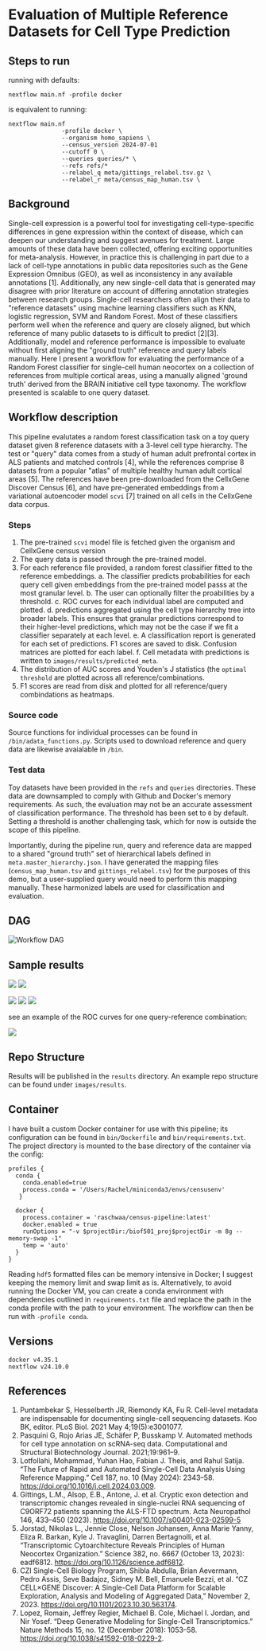 # Evaluation of Multiple Reference Datasets for Cell Type Prediction

## Steps to run

running with defaults:

```
nextflow main.nf -profile docker
```
is equivalent to running:

```
nextflow main.nf
               -profile docker \
               --organism homo_sapiens \
               --census_version 2024-07-01
               --cutoff 0 \
               --queries queries/* \
               --refs refs/*
               --relabel_q meta/gittings_relabel.tsv.gz \
               --relabel_r meta/census_map_human.tsv \
```

## Background

Single-cell expression is a powerful tool for investigating cell-type-specific differences in gene expression within the context of disease, which can deepen our understanding and suggest avenues for treatment. Large amounts of these data have been collected, offering exciting opportunities for meta-analysis. However, in practice this is challenging in part due to a lack of cell-type annotations in public data repositories such as the Gene Expression Omnibus (GEO), as well as inconsistency in any available annotations [1]. Additionally, any new single-cell data that is generated may disagree with prior literature on account of differing annotation strategies between research groups. Single-cell researchers often align their data to "reference datasets" using machine learning classifiers such as KNN, logistic regression, SVM and Random Forest. Most of these classifiers perform well when the reference and query are closely aligned, but which reference of many public datasets to is difficult to predict [2][3]. Additionally, model and reference performance is impossible to evaluate without first aligning the "ground truth" reference and query labels manually. Here I present a workflow for evaluating the performance of a Random Forest classifier for single-cell human neocortex on a collection of references from multiple cortical areas, using a manually aligned 'ground truth' derived from the BRAIN initiative cell type taxonomy. The workflow presented is scalable to one query dataset.

## Workflow description

This pipeline evalutates a random forest classification task on a toy query dataset given 8 reference datasets with a 3-level cell type hierarchy. The test or "query" data comes from a study of human adult prefrontal cortex in ALS patients and matched controls [4], while the references comprise 8 datasets from a popular "atlas" of multiple healthy human adult cortical areas [5]. The references have been pre-downloaded from the CellxGene Discover Census [6], and have pre-generated embeddings from a variational autoencoder model `scvi` [7] trained on all cells in the CellxGene data corpus. 

### Steps
1. The pre-trained `scvi` model file is fetched given the organism and CellxGene census version
2. The query data is passed through the pre-trained model.
3. For each reference file provided, a random forest classifier fitted to the reference embeddings.
   a. The classifier predicts probabilities for each query cell given embeddings from the pre-trained model passs at the most granular level.
   b. The user can optionally filter the proabilities by a threshold.
   c. ROC curves for each individual label are computed and plotted.
   d. predictions aggregated using the cell type hierarchy tree into broader labels. This ensures that granular predictions correspond to their higher-level predictions, which may not be the case if we fit a classifier separately at each level.
   e. A classification report is generated for each set of predictions. F1 scores are saved to disk. Confusion matrices are plotted for each label.
   f. Cell metadata with predictions is written to `images/results/predicted_meta`.
5. The distribution of AUC scores and Youden's J statistics (the `optimal threshold` are plotted across all reference/combinations.
6. F1 scores are read from disk and plotted for all reference/query combindations as heatmaps.

### Source code 

Source functions for individual processes can be found in `/bin/adata_functions.py`. Scripts used to download reference and query data are likewise avaialable in `/bin`.

### Test data
Toy datasets have been provided in the `refs` and `queries` directories. These data are downsampled to comply with Github and Docker's memory requirements. As such, the evaluation may not be an accurate assessment of classification performance. The threshold has been set to `0` by default. Setting a threshold is another challenging task, which for now is outside the scope of this pipeline.

Importantly, during the pipeline run, query and reference data are mapped to a shared "ground truth" set of hierarchical labels defined in `meta.master_hierarchy.json`. I have generated the mapping files (`census_map_human.tsv` and `gittings_relabel.tsv`) for the purposes of this demo, but a user-supplied query would need to perform this mapping manually. These harmonized labels are used for classification and evaluation.

## DAG
![Workflow DAG](./images/dag.png)

## Sample results
![](./images/results/f1_plots/agg_f1_scores.png)
![](./images/results/f1_plots/label_f1_scores.png)

![](./images/results/dists/auc_distribution.png)
![](./images/results/dists/optimal_threshold_distribution.png)
![](./images/results/roc/optimal_threshold_distribution.png)

see an example of the ROC curves for one query-reference combination:

![](./images/results/roc/Frontal_cortex_samples_from_C9-ALS,_C9-ALS_FTD_and_age_matched_control_brains_processed/Dissection:_Angular_gyrus_AnG/roc_results.png)

## Repo Structure

Results will be published in the `results` directory. An example repo structure can be found under `images/results`.

## Container

I have built a custom Docker container for use with this pipeline; its configuration can be found in `bin/Dockerfile` and `bin/requirements.txt`. The project directory is mounted to the base directory of the container via the config:

```
profiles {
  conda {
    conda.enabled=true
    process.conda = '/Users/Rachel/miniconda3/envs/censusenv'
   }

  docker {
    process.container = 'raschwaa/census-pipeline:latest'
    docker.enabled = true
    runOptions = "-v $projectDir:/biof501_proj$projectDir -m 8g --memory-swap -1"
    temp = 'auto'
  }
}
```

Reading `hdf5` formatted files can be memory intensive in Docker; I suggest keeping the memory limit and swap limit as is. Alternatively, to avoid running the Docker VM, you can create a conda environment with dependencies outlined in `requirements.txt` file and replace the path in the conda profile with the path to your environment. The workflow can then be run with `-profile conda`.

## Versions

```
docker v4.35.1
nextflow v24.10.0
```

## References

1. Puntambekar S, Hesselberth JR, Riemondy KA, Fu R. Cell-level metadata are indispensable for documenting single-cell sequencing datasets. Koo BK, editor. PLoS Biol. 2021 May 4;19(5):e3001077.
2. Pasquini G, Rojo Arias JE, Schäfer P, Busskamp V. Automated methods for cell type annotation on scRNA-seq data. Computational and Structural Biotechnology Journal. 2021;19:961–9.
3. Lotfollahi, Mohammad, Yuhan Hao, Fabian J. Theis, and Rahul Satija. “The Future of Rapid and Automated Single-Cell Data Analysis Using Reference Mapping.” Cell 187, no. 10 (May 2024): 2343–58. https://doi.org/10.1016/j.cell.2024.03.009.
4. Gittings, L.M., Alsop, E.B., Antone, J. et al. Cryptic exon detection and transcriptomic changes revealed in single-nuclei RNA sequencing of C9ORF72 patients spanning the ALS-FTD spectrum. Acta Neuropathol 146, 433–450 (2023). https://doi.org/10.1007/s00401-023-02599-5
5. Jorstad, Nikolas L., Jennie Close, Nelson Johansen, Anna Marie Yanny, Eliza R. Barkan, Kyle J. Travaglini, Darren Bertagnolli, et al. “Transcriptomic Cytoarchitecture Reveals Principles of Human Neocortex Organization.” Science 382, no. 6667 (October 13, 2023): eadf6812. https://doi.org/10.1126/science.adf6812.
6. CZI Single-Cell Biology Program, Shibla Abdulla, Brian Aevermann, Pedro Assis, Seve Badajoz, Sidney M. Bell, Emanuele Bezzi, et al. “CZ CELL×GENE Discover: A Single-Cell Data Platform for Scalable Exploration, Analysis and Modeling of Aggregated Data,” November 2, 2023. https://doi.org/10.1101/2023.10.30.563174.
7. Lopez, Romain, Jeffrey Regier, Michael B. Cole, Michael I. Jordan, and Nir Yosef. “Deep Generative Modeling for Single-Cell Transcriptomics.” Nature Methods 15, no. 12 (December 2018): 1053–58. https://doi.org/10.1038/s41592-018-0229-2.


